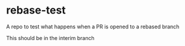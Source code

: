 # rebase-test
A repo to test what happens when a PR is opened to a rebased branch

This should be in the interim branch